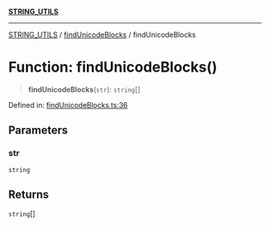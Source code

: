 [**STRING_UTILS**](../../README.md)

***

[STRING_UTILS](../../README.md) / [findUnicodeBlocks](../README.md) / findUnicodeBlocks

# Function: findUnicodeBlocks()

> **findUnicodeBlocks**(`str`): `string`[]

Defined in: [findUnicodeBlocks.ts:36](https://github.com/dailker/everyutil/blob/9f01851634d75effcc536090fe8088ebd76571be/src/string/findUnicodeBlocks.ts#L36)

## Parameters

### str

`string`

## Returns

`string`[]
